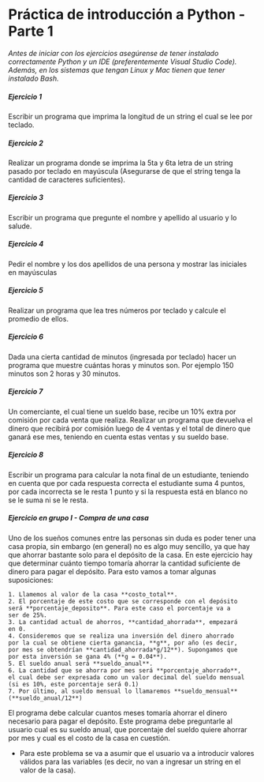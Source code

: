 # **Práctica de introducción a Python - Parte 1**
_Antes de iniciar con los ejercicios asegúrense de tener instalado correctamente Python y un IDE (preferentemente Visual Studio Code). Además, en los sistemas que tengan Linux y Mac tienen que tener instalado Bash._

##### **Ejercicio 1**
 Escribir un programa que imprima la longitud de un string el cual se lee por teclado.

##### **Ejercicio 2**
Realizar un programa donde se imprima la 5ta y 6ta letra de un string pasado por teclado en mayúscula (Asegurarse de que el string tenga la cantidad de caracteres suficientes).

##### **Ejercicio 3**
Escribir un programa que pregunte el nombre y apellido al usuario y lo salude.

##### **Ejercicio 4**
Pedir el nombre y los dos apellidos de una persona y mostrar las iniciales en mayúsculas

##### **Ejercicio 5**
Realizar un programa que lea tres números por teclado y calcule el promedio de ellos.

##### **Ejercicio 6**
Dada una cierta cantidad de minutos (ingresada por teclado) hacer un programa que muestre cuántas horas y minutos son. Por ejemplo 150 minutos son 2 horas y 30 minutos.

##### **Ejercicio 7**
Un comerciante, el cual tiene un sueldo base, recibe un 10% extra por comisión por cada venta que realiza. Realizar un programa que devuelva el dinero que recibirá por comisión luego de 4 ventas y el total de dinero que ganará ese mes, teniendo en cuenta estas ventas y su sueldo base.

##### **Ejercicio 8**
Escribir un programa para calcular la nota final de un estudiante, teniendo en cuenta que por cada respuesta correcta el estudiante suma 4 puntos, por cada incorrecta se le resta 1 punto y si la respuesta está en blanco no se le suma ni se le resta.

##### **Ejercicio en grupo I - Compra de una casa**
Uno de los sueños comunes entre las personas sin duda es poder tener una casa propia, sin embargo (en general) no es algo muy sencillo, ya que hay que ahorrar bastante solo para el depósito de la casa. En este ejercicio hay que determinar cuánto tiempo tomaría ahorrar la cantidad suficiente de dinero para pagar el depósito. Para esto vamos a tomar algunas suposiciones:

    1. Llamemos al valor de la casa **costo_total**.
    2. El porcentaje de este costo que se corresponde con el depósito
    será **porcentaje_deposito**. Para este caso el porcentaje va a
    ser de 25%.
    3. La cantidad actual de ahorros, **cantidad_ahorrada**, empezará
    en 0.
    4. Consideremos que se realiza una inversión del dinero ahorrado
    por la cual se obtiene cierta ganancia, **g**, por año (es decir,
    por mes se obtendrían **cantidad_ahorrada*g/12**). Supongamos que
    por esta inversión se gana 4% (**g = 0.04**).
    5. El sueldo anual será **sueldo_anual**.
    6. La cantidad que se ahorra por mes será **porcentaje_ahorrado**,
    el cual debe ser expresada como un valor decimal del sueldo mensual
    (si es 10%, este porcentaje será 0.1)
    7. Por último, al sueldo mensual lo llamaremos **sueldo_mensual**
    (**sueldo_anual/12**)

El programa debe calcular cuantos meses tomaría ahorrar el dinero necesario para pagar el depósito. Este programa debe preguntarle al usuario cual es su sueldo anual, que porcentaje del sueldo quiere ahorrar por mes y cual es el costo de la casa en cuestión.

- Para este problema se va a asumir que el usuario va a introducir valores válidos para las variables (es decir, no van a ingresar un string en el valor de la casa).